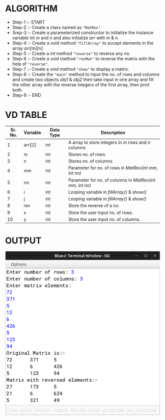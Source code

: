 # ALGORITHM

- Step-1 :- START
- Step-2 :- Create a class named as `"MatRev"`.
- Srep-3 :- Create a parameterized constructor to initialize the instance variable int *m* and *n* and also initialize *arr* with *m* & *n*.
- Step-4 :- Create a *void* method `"fillArray"` to accept elements in the array *arr[m][n]*.
- Step-5 :- Create a *int* method `"reverse"` to reverse any no.
- Step-6 :- Create a *void* method `"revMat"` to reverse the matrix with the help of `"reverse"`.
- Step-7 :- Create a *void* method `"show"` to display a matrix.
- Step-8 :- Create the `"main"` method to input the no. of rows and columns and create two objects *obj1* & *obj2* then take input in one array and fill the other array with the reverse integers of the first array, then print both.
- Step-9 :- END

# VD TABLE

| Sr. No. | Variable | Data Type | Description |
| --- | --- | --- | --- |
| 1 | arr[][] | int | A array to store integers in *m* rows and *n* columns |
| 2 | m | int | Stores no. of rows |
| 3 | n | int | Stores no. of columns |
| 4 | mm | int | Parameter for no. of rows in *MatRev(int mm, int nn)* |
| 5 | nn | int | Parameter for no. of columns in *MatRev(int mm, int nn)* |
| 6 | i | int | Looping variable in *fillArray()* & *show()* |
| 7 | j | int | Looping variable in *fillArray()* & *show()* |
| 8 | rev | int | Store the reverse of a no. |
| 9 | x | int | Store the user input no. of rows. |
| 10 | y | int | Store the user input no. of columns. |

# OUTPUT

<p align="center">
<img width="auto" height="auto" alt="output" src="./output.png">
</p>